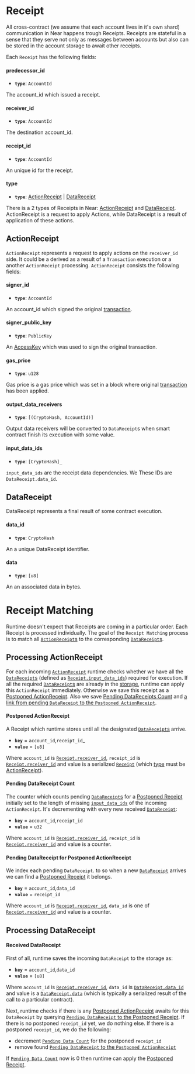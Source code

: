# Receipt

All cross-contract (we assume that each account lives in it's own shard) communication in Near happens trough Receipts.
Receipts are stateful in a sense that they serve not only as messages between accounts but also can be stored in the account storage to await other receipts.

Each `Receipt` has the following fields:

#### predecessor_id

- **`type`**: `AccountId`

The account_id which issued a receipt.

#### receiver_id

- **`type`**: `AccountId`

The destination account_id.

#### receipt_id

- **`type`**: `AccountId`

An unique id for the receipt.

#### type

- **`type`**: [ActionReceipt](#actionreceipt) | [DataReceipt](#datareceipt)

There is a 2 types of Receipts in Near: [ActionReceipt](#actionreceipt) and [DataReceipt](#datareceipt). ActionReceipt is a request to apply Actions, while DataReceipt is a result of application of these actions.

## ActionReceipt

`ActionReceipt` represents a request to apply actions on the `receiver_id` side. It could be a derived as a result of a `Transaction` execution or a another `ActionReceipt` processing. `ActionReceipt` consists the following fields:

#### signer_id

- **`type`**: `AccountId`

An account_id which signed the original [transaction](Transaction.md).

#### signer_public_key

- **`type`**: `PublicKey`

An [AccessKey](../Primitives/AccessKey.md) which was used to sign the original transaction.

#### gas_price

- **`type`**: `u128`

Gas price is a gas price which was set in a block where original [transaction](Transaction.md) has been applied.

#### output_data_receivers

- **`type`**: `[(CryptoHash, AccountId)]`

Output data receivers will be converted to `DataReceipt`s when smart contract finish its execution with some value.

#### input_data_ids

- **`type`**: `[CryptoHash]_`

`input_data_ids` are the receipt data dependencies. We These IDs are `DataReceipt.data_id`.

## DataReceipt

DataReceipt represents a final result of some contract execution.

#### data_id

- **`type`**: `CryptoHash`

An a unique DataReceipt identifier.

#### data

- **`type`**: `[u8]`

An an associated data in bytes.

# Receipt Matching

Runtime doesn't expect that Receipts are coming in a particular order. Each Receipt is processed individually. The goal of the `Receipt Matching` process is to match all [`ActionReceipt`s](#actionreceipt) to the corresponding [`DataReceipt`s](#datareceipt).

## Processing ActionReceipt

For each incoming [`ActionReceipt`](#actionreceipt) runtime checks whether we have all the [`DataReceipt`s](#datareceipt) (defined as [`Receipt.input_data_ids`](#input_data_ids)) required for execution. If all the required [`DataReceipt`s](#datareceipt) are already in the [storage](#received-datareceipt), runtime can apply this `ActionReceipt` immediately. Otherwise we save this receipt as a [Postponed ActionReceipt](#postponed-actionreceipt). Also we save [Pending DataReceipts Count](#pending-datareceipt-count) and [a link from pending `DataReceipt` to the `Postponed ActionReceipt`](#pending-datareceipt-for-postponed-actionreceipt).

#### Postponed ActionReceipt

A Receipt which runtime stores until all the designated [`DataReceipt`s](#datareceipt) arrive.

- **`key`** = `account_id`,`receipt_id`\_
- **`value`** = `[u8]`

Where `account_id` is [`Receipt.receiver_id`](#receiver_id), `receipt_id` is [`Receipt.receiver_id`](#receipt_id) and value is a serialized [`Receipt`](#receipt) (which [type](#type) must be [ActionReceipt](#actionreceipt)).

#### Pending DataReceipt Count

The counter which counts pending [`DataReceipt`s](#DataReceipt) for a [Postponed Receipt](#postponed-receipt) initially set to the length of missing [`input_data_ids`](#input_data_ids) of the incoming `ActionReceipt`. It's decrementing with every new received [`DataReceipt`](#datareceipt):

- **`key`** = `account_id`,`receipt_id`
- **`value`** = `u32`

Where `account_id` is [`Receipt.receiver_id`](#receiver_id), `receipt_id` is [`Receipt.receiver_id`](#receipt_id) and value is a counter.

#### Pending DataReceipt for Postponed ActionReceipt

We index each pending `DataReceipt`. to so when a new [`DataReceipt`](#datareceipt) arrives we can find a [Postponed Receipt](#postponed-receipt) it belongs.

- **`key`** = `account_id`,`data_id`
- **`value`** = `receipt_id`

Where `account_id` is [`Receipt.receiver_id`](#receiver_id), `data_id` is one of [`Receipt.receiver_id`](#receipt_id) and value is a counter.

## Processing DataReceipt

#### Received DataReceipt

First of all, runtime saves the incoming `DataReceipt` to the storage as:

- **`key`** = `account_id`,`data_id`
- **`value`** = `[u8]`

Where `account_id` is [`Receipt.receiver_id`](#receiver_id), `data_id` is [`DataReceipt.data_id`](#data_id) and value is a [`DataReceipt.data`](#data) (which is typically a serialized result of the call to a particular contract).

Next, runtime checks if there is any [Postponed ActionReceipt](#postponed-actionreceipt) awaits for this `DataReceipt` by querying [`Pending DataReceipt` to the Postponed Receipt](#pending-datareceipt-for-postponed-actionReceipt). If there is no postponed `receipt_id` yet, we do nothing else. If there is a postponed `receipt_id`, we do the following:

- decrement [`Pending Data Count`](#pending-datareceipt-count) for the postponed `receipt_id`
- remove found [`Pending DataReceipt` to the `Postponed ActionReceipt`](#pending-datareceipt-for-postponed-actionreceipt)

If [`Pending Data Count`](#pending-datareceipt-count) now is 0 then runtime can apply the [Postponed Receipt](#postponed-receipt).
